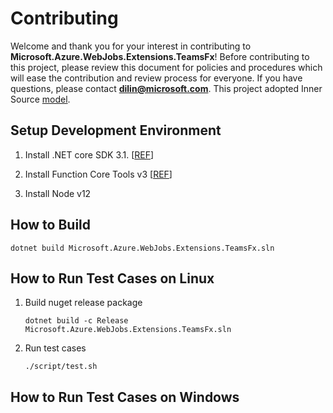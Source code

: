 # Contributing

Welcome and thank you for your interest in contributing to **Microsoft.Azure.WebJobs.Extensions.TeamsFx**! Before contributing to this project, please review this document for policies and procedures which will ease the contribution and review process for everyone. If you have questions, please contact **dilin@microsoft.com**. This project adopted Inner Source [model](https://oe-documentation.azurewebsites.net/inner-source/index.html).

## Setup Development Environment

1. Install .NET core SDK 3.1. [[REF](https://dotnet.microsoft.com/download/dotnet-core/3.1)]

1. Install Function Core Tools v3 [[REF](https://docs.microsoft.com/en-us/azure/azure-functions/functions-run-local?tabs=linux%2Ccsharp%2Cbash#install-the-azure-functions-core-tools)]

1. Install Node v12

## How to Build

```shell
dotnet build Microsoft.Azure.WebJobs.Extensions.TeamsFx.sln
```

## How to Run Test Cases on Linux

1. Build nuget release package
    ```shell
    dotnet build -c Release Microsoft.Azure.WebJobs.Extensions.TeamsFx.sln
    ```
1. Run test cases
    ```shell
    ./script/test.sh
    ```

## How to Run Test Cases on Windows
<!-- TODO: Replace start_js_function.sh and start_js_function.cmd to powershell core script so we can enable test running in Windows. -->